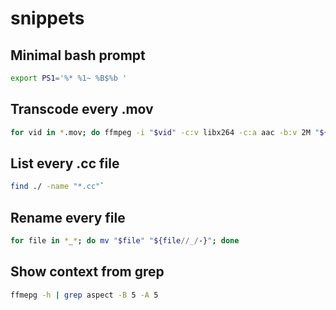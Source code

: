 # snippets

## Minimal bash prompt
```sh 
export PS1='%* %1~ %B$%b '
```

## Transcode every .mov
```sh
for vid in *.mov; do ffmpeg -i "$vid" -c:v libx264 -c:a aac -b:v 2M "${i%.*}.mp4"; done
```

## List every .cc file
```sh 
find ./ -name "*.cc"`
```

## Rename every file
```sh
for file in *_*; do mv "$file" "${file//_/-}"; done
```

## Show context from grep
```sh
ffmepg -h | grep aspect -B 5 -A 5
```
